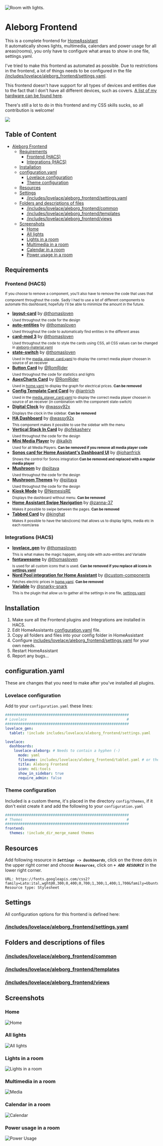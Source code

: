 <picture>
  <img alt="Room with lights." src="includes/lovelace/screenshots/lights.png">
</picture>

# Aleborg Frontend

This is a complete frontend for [HomeAssistant](https://home-assistant.io)\
It automatically shows lights, multimedia, calendars and power usage for all areas(rooms), you only have to configure what areas to show in one file, settings.yaml.

I've tried to make this frontend as automated as possible. Due to restrictions in the frontend, a lot of things needs to be configured in the file [/includes/lovelace/aleborg_frontend/settings.yaml](settings.md).

This frontend doesn't have support for all types of devices and entities due to the fact that I don't have all different devices, such as covers. [A list of my hardware can be found here](hardware.md).

There's still a lot to do in this frontend and my CSS skills sucks, so all contribution is welcome! 


<a href="https://www.buymeacoffee.com/aleborg"><img src="https://img.buymeacoffee.com/button-api/?text=Buy me a coffee&emoji=&slug=aleborg&button_colour=5F7FFF&font_colour=ffffff&font_family=Cookie&outline_colour=000000&coffee_colour=FFDD00" /></a>

## Table of Content <!-- omit in toc -->
- [Aleborg Frontend](#aleborg-frontend)
  - [Requirements](#requirements)
    - [Frontend (HACS)](#frontend-hacs)
    - [Integrations (HACS)](#integrations-hacs)
  - [Installation](#installation)
  - [configuration.yaml](#configurationyaml)
    - [Lovelace configuration](#lovelace-configuration)
    - [Theme configuration](#theme-configuration)
  - [Resources](#resources)
  - [Settings](#settings)
    - [/includes/lovelace/aleborg\_frontend/settings.yaml](#includeslovelacealeborg_frontendsettingsyaml)
  - [Folders and descriptions of files](#folders-and-descriptions-of-files)
    - [/includes/lovelace/aleborg\_frontend/common](#includeslovelacealeborg_frontendcommon)
    - [/includes/lovelace/aleborg\_frontend/templates](#includeslovelacealeborg_frontendtemplates)
    - [/includes/lovelace/aleborg\_frontend/views](#includeslovelacealeborg_frontendviews)
  - [Screenshots](#screenshots)
    - [Home](#home)
    - [All lights](#all-lights)
    - [Lights in a room](#lights-in-a-room)
    - [Multimedia in a room](#multimedia-in-a-room)
    - [Calendar in a room](#calendar-in-a-room)
    - [Power usage in a room](#power-usage-in-a-room)

## Requirements

### Frontend (HACS)
<sub>If you choose to remove a component, you'll also have to remove the code that uses that component throughout the code.</sub>
<sub>Sadly I had to use a lot of different components to automate this dashboard, hopefully I'll be able to minimize the amount in the future.</sub>

* **[layout-card](https://github.com/thomasloven/lovelace-layout-card)** by [@thomasloven](https://github.com/thomasloven/)\
  <sub>Used throughout the code for the design</sub>
* **[auto-entities](https://github.com/thomasloven/lovelace-auto-entities)** by [@thomasloven](https://github.com/thomasloven/)\
  <sub>Used throughout the code to automatically find entities in the different areas</sub>
* **[card-mod 3](https://github.com/thomasloven/lovelace-card-mod)** by [@thomasloven](https://github.com/thomasloven/)\
  <sub>Used throughout the code to style the cards using CSS, all CSS values can be changed in [aleborg-material.yaml](includes/lovelace/aleborg_frontend/common/aleborg-material.yaml)</sub>
* **[state-switch](https://github.com/thomasloven/lovelace-state-switch)** by [@thomasloven](https://github.com/thomasloven/)\
  <sub>Used in the [media_player_card.yaml](includes/lovelace/aleborg_frontend/templates/partials/media/media_player/media_player_card.yaml) to display the correct media player choosen in source of an receiver</sub>
* **[Button Card](https://github.com/custom-cards/button-card)** by [@RomRider](https://github.com/RomRider)\
  <sub>Used throughout the code for statistics and lights</sub>
* **[ApexCharts Card](https://github.com/RomRider/apexcharts-card)** by [@RomRider](https://github.com/RomRider)\
  <sub>Used in [home.yaml](includes/lovelace/aleborg_frontend/views/home.yaml) to display the graph for electrical prices. **Can be removed**</sub>
* **[Config Template Card Card](https://github.com/iantrich/config-template-card)** by [@iantrich](https://github.com/iantrich)\
  <sub>Used in the [media_player_card.yaml](includes/lovelace/aleborg_frontend/templates/partials/media/media_player/media_player_card.yaml) to display the correct media player choosen in source of an receiver (in combination with the component state-switch)</sub>
* **[Digital Clock](https://github.com/wassy92x/lovelace-digital-clock)** by [@wassy92x](https://github.com/wassy92x)\
  <sub>Displays the clock in the sidebar. **Can be removed**</sub>
* **[HA Dashboard](https://github.com/wassy92x/lovelace-ha-dashboard)** by [@wassy92x](https://github.com/wassy92x)\
  <sub>This component makes it possible to use the sidebar with the menu</sub>
* **[Vertical Stack In Card](https://github.com/ofekashery/vertical-stack-in-card)** by [@ofekashery](https://github.com/ofekashery)\
  <sub>Used throughout the code for the design</sub>
* **[Mini Media Player](https://github.com/kalkih/mini-media-player)** by [@kalkih](https://github.com/kalkih)\
  <sub>Used for all Media Players. **Can be removed if you remove all media player code**</sub>
* **[Sonos card for Home Assistant's Dashboard UI](https://github.com/johanfrick/custom-sonos-card)** by [@johanfrick](https://github.com/johanfrick)\
  <sub>Shows the control for Sonos integration **Can be removed and replaced with a regular media player**</sub>
* **[Mushroom](https://github.com/piitaya/lovelace-mushroom)** by [@piitaya](https://github.com/piitaya)\
  <sub>Used throughout the code for the design</sub>
* **[Mushroom Themes](https://github.com/piitaya/lovelace-mushroom-themes)** by [@piitaya](https://github.com/piitaya)\
  <sub>Used throughout the code for the design</sub>
* **[Kiosk Mode](https://github.com/NemesisRE/kiosk-mode)** by [@NemesisRE](https://github.com/NemesisRE)\
  <sub>Displays the dashboard without menu. **Can be removed**</sub>
* **[Home Assistant Swipe Navigation](https://github.com/zanna-37/hass-swipe-navigation)** by [@zanna-37](https://github.com/zanna-37)\
  <sub>Makes it possible to swipe between the pages. **Can be removed**</sub>
* **[Tabbed Card](https://github.com/kinghat/tabbed-card)** by [@kinghat](https://github.com/kinghat)\
  <sub>Makes it possible to have the tabs(icons) that allows us to display lights, media etc in each room/area </sub>

### Integrations (HACS)
* **[lovelace_gen](https://github.com/thomasloven/hass-lovelace_gen)** by [@thomasloven](https://github.com/thomasloven/)\
  <sub>This is what makes the magic happen, along side with auto-entities and Variable</sub>
* **[fontawesome](https://github.com/thomasloven/hass-fontawesome)** by [@thomasloven](https://github.com/thomasloven/)\
  <sub>Is used for all custom icons that is used. **Can be removed if you replace all icons in [settings.yaml](includes/lovelace/aleborg_frontend/settings.yaml)**</sub>
* **[Nord Pool integration for Home Assistant](https://github.com/custom-components/nordpool)** by [@custom-components](https://github.com/custom-components)\
  <sub>Fetches electric prices in [home.yaml](includes/lovelace/aleborg_frontend/views/home.yaml). **Can be removed**</sub>
* **[Variable](https://github.com/snarky-snark/home-assistant-variables)** by [@snarky-snark](https://github.com/snarky-snark)\
  <sub>This is the plugin that allow us to gather all the settings in one file, [settings.yaml](includes/lovelace/aleborg_frontend/settings.yaml)</sub>

## Installation

1. Make sure all the Frontend plugins and Integrations are installed in HACS.
2. Edit HomeAssistants [configuration.yaml](#configurationyaml) file. 
3. Copy all folders and files into your config folder in HomeAssistant
4. Configure [includes/lovelace/aleborg_frontend/settings.yaml](settings.md) for your own needs.
5. Restart HomeAssistant
6. Report any bugs...

## configuration.yaml
These are changes that you need to make after you've installed all plugins.

### Lovelace configuration
Add to your `configuration.yaml` these lines:
```yaml
#########################################################
# Lovelace                                              #
#########################################################
lovelace_gen:
  tablet: !include includes/lovelace/aleborg_frontend/settings.yaml

lovelace:
  dashboards:
    lovelace-aleborg: # Needs to contain a hyphen (-)
      mode: yaml
      filename: includes/lovelace/aleborg_frontend/tablet.yaml # or the path to where you added the folder
      title: Aleborg Frontend
      icon: mdi:tools
      show_in_sidebar: true
      require_admin: false
```
### Theme configuration
Included is a custom theme, it's placed in the directory `config/themes`, if it don't exist create it and add the following to your `configuration.yaml`

```yaml
#########################################################
# Themes                                                #
#########################################################
frontend:
  themes: !include_dir_merge_named themes
```

## Resources
Add following resource in ***`Settings -> Dashboards`***, click on the three dots in the upper right corner and choose ***`Resources`***, click on ***`+ ADD RESOURCE`*** in the lower right corner.

```
URL: https://fonts.googleapis.com/css2?family=Lato:ital,wght@0,300;0,400;0,700;1,300;1,400;1,700&family=Ubuntu:ital,wght@0,300;0,400;0,700;1,300;1,400;1,700&display=swap
Resource type: Stylesheet
```
## Settings

All configuration options for this frontend is defined here:

### [/includes/lovelace/aleborg_frontend/settings.yaml](settings.md)

## Folders and descriptions of files

### [/includes/lovelace/aleborg_frontend/common](/includes/lovelace/aleborg_frontend/common/readme.md)

### [/includes/lovelace/aleborg_frontend/templates](/includes/lovelace/aleborg_frontend/templates/readme.md)

### [/includes/lovelace/aleborg_frontend/views](/includes/lovelace/aleborg_frontend/views/readme.md)

## Screenshots
### Home
![Home](includes/lovelace/screenshots/home.png)
### All lights
![All lights](includes/lovelace/screenshots/all_lights.png)
### Lights in a room
![Lights in a room](includes/lovelace/screenshots/lights.png)
### Multimedia in a room
![Media](includes/lovelace/screenshots/media.png)
### Calendar in a room
![Calendar](includes/lovelace/screenshots/calendar.png)
### Power usage in a room
![Power Usage](includes/lovelace/screenshots/power_usage.png)